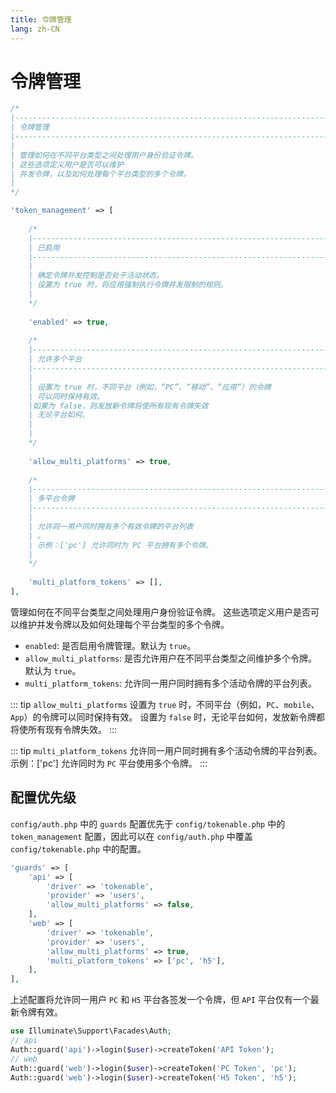 ```yaml
---
title: 令牌管理
lang: zh-CN
---
```


# 令牌管理

```php
/*
|-----------------------------------------------------------------------------------------
| 令牌管理
|-----------------------------------------------------------------------------------------
|
| 管理如何在不同平台类型之间处理用户身份验证令牌。
| 这些选项定义用户是否可以维护
| 并发令牌，以及如何处理每个平台类型的多个令牌。
|
*/

'token_management' => [
    
    /*
    |-----------------------------------------------------------------------------------
    | 已启用
    |-----------------------------------------------------------------------------------
    |
    | 确定令牌并发控制是否处于活动状态。
    | 设置为 true 时，将应用强制执行令牌并发限制的规则。
    |
    */
    
    'enabled' => true,
    
    /*
    |--------------------------------------------------------------------------------------
    | 允许多个平台
    |--------------------------------------------------------------------------------------
    |
    | 设置为 true 时，不同平台（例如，“PC”、“移动”、“应用”）的令牌
    | 可以同时保持有效。
    |如果为 false，则发放新令牌将使所有现有令牌失效
    | 无论平台如何。
    |
    |
    */
    
    'allow_multi_platforms' => true,
    
    /*
    |--------------------------------------------------------------------------
    | 多平台令牌
    |---------------------------------------------------------------------------
    |
    | 允许同一用户同时拥有多个有效令牌的平台列表
    | 。
    | 示例：['pc'] 允许同时为 PC 平台拥有多个令牌。
    |
    */
    
    'multi_platform_tokens' => [],
],
```

管理如何在不同平台类型之间处理用户身份验证令牌。
这些选项定义用户是否可以维护并发令牌以及如何处理每个平台类型的多个令牌。

- `enabled`: 是否启用令牌管理。默认为 `true`。
- `allow_multi_platforms`: 是否允许用户在不同平台类型之间维护多个令牌。默认为 `true`。
- `multi_platform_tokens`: 允许同一用户同时拥有多个活动令牌的平台列表。

::: tip
`allow_multi_platforms`
设置为 `true` 时，不同平台（例如，`PC`、`mobile`、`App`）的令牌可以同时保持有效。
设置为 `false` 时，无论平台如何，发放新令牌都将使所有现有令牌失效。
:::

::: tip
`multi_platform_tokens`
允许同一用户同时拥有多个活动令牌的平台列表。
示例：['pc'] 允许同时为 `PC` 平台使用多个令牌。
:::

## 配置优先级

`config/auth.php` 中的 `guards` 配置优先于 `config/tokenable.php` 中的 `token_management` 配置，因此可以在 `config/auth.php` 中覆盖 `config/tokenable.php` 中的配置。

```php
'guards' => [
    'api' => [
        'driver' => 'tokenable',
        'provider' => 'users',
        'allow_multi_platforms' => false,
    ],
    'web' => [
        'driver' => 'tokenable',
        'provider' => 'users',
        'allow_multi_platforms' => true,
        'multi_platform_tokens' => ['pc', 'h5'],
    ],
],
```

上述配置将允许同一用户 `PC` 和 `H5` 平台各签发一个令牌，但 `API` 平台仅有一个最新令牌有效。

```php
use Illuminate\Support\Facades\Auth;
// api
Auth::guard('api')->login($user)->createToken('API Token');
// web
Auth::guard('web')->login($user)->createToken('PC Token', 'pc');
Auth::guard('web')->login($user)->createToken('H5 Token', 'h5');
```
